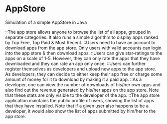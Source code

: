 # AppStore
Simulation of a simple AppStore in Java

::The app store allows anyone to browse the list of all apps, grouped in separate categories. It also runs a simple algorithm to display apps ranked by Top Free, Top Paid & Most Recent.
::Users need to have an account to download apps from the app store. Only users with valid accounts can login into the app store & then download apps.
::Users can give star-ratings to the apps on a scale of 1-5. However, they can only rate the apps that they have downloaded and they can rate an app only once.
::Users can further register themselves as developers and upload new apps to the app store. As developers, they can decide to either keep their app free or charge some amount of money for it to download by making it a paid app.
::As a developer, one can view the number of downloads of his/her own apps and also find out the revenue generated by his/her apps on the app store. Note that these stats are only visible to the developer of the app.
::The app store application maintains the public profile of users, showing the list of apps that they have installed. Note that if a given user also happens to be a developer, it would also show the list of apps submitted by him/her to the app store.
